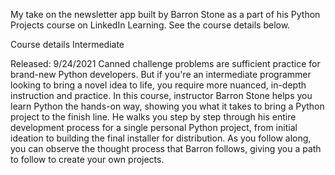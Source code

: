My take on the newsletter app built by Barron Stone as a part of his Python Projects course on LinkedIn Learning.
See the course details below.

Course details
Intermediate

Released: 9/24/2021
Canned challenge problems are sufficient practice for brand-new Python developers. But if you're an intermediate programmer looking to bring a novel idea to life, you require more nuanced, in-depth instruction and practice. In this course, instructor Barron Stone helps you learn Python the hands-on way, showing you what it takes to bring a Python project to the finish line. He walks you step by step through his entire development process for a single personal Python project, from initial ideation to building the final installer for distribution. As you follow along, you can observe the thought process that Barron follows, giving you a path to follow to create your own projects.
